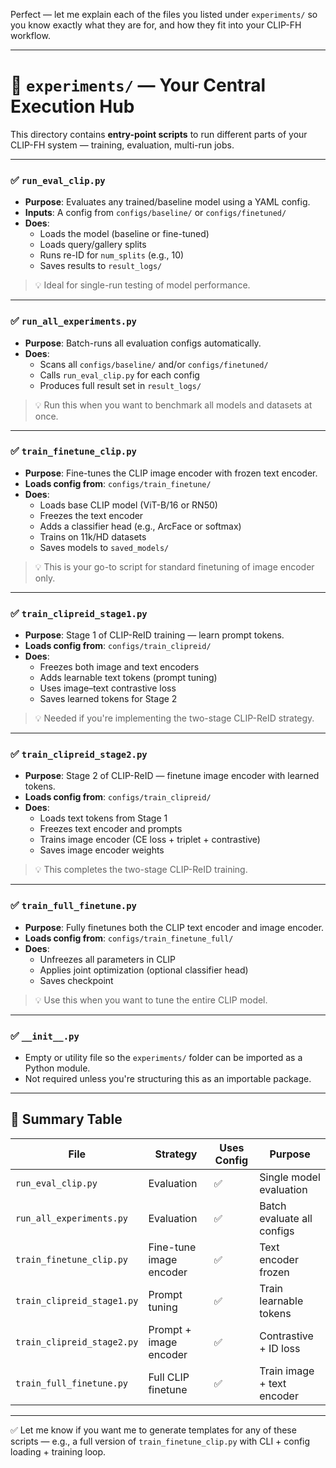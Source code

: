 Perfect — let me explain each of the files you listed under `experiments/` so you know exactly what they are for, and how they fit into your CLIP-FH workflow.

---

# 📁 `experiments/` — Your Central Execution Hub

This directory contains **entry-point scripts** to run different parts of your CLIP-FH system — training, evaluation, multi-run jobs.

---

### ✅ `run_eval_clip.py`
- **Purpose**: Evaluates any trained/baseline model using a YAML config.
- **Inputs**: A config from `configs/baseline/` or `configs/finetuned/`
- **Does**:
  - Loads the model (baseline or fine-tuned)
  - Loads query/gallery splits
  - Runs re-ID for `num_splits` (e.g., 10)
  - Saves results to `result_logs/`

> 💡 Ideal for single-run testing of model performance.

---

### ✅ `run_all_experiments.py`
- **Purpose**: Batch-runs all evaluation configs automatically.
- **Does**:
  - Scans all `configs/baseline/` and/or `configs/finetuned/`
  - Calls `run_eval_clip.py` for each config
  - Produces full result set in `result_logs/`

> 💡 Run this when you want to benchmark all models and datasets at once.

---

### ✅ `train_finetune_clip.py`
- **Purpose**: Fine-tunes the CLIP image encoder with frozen text encoder.
- **Loads config from**: `configs/train_finetune/`
- **Does**:
  - Loads base CLIP model (ViT-B/16 or RN50)
  - Freezes the text encoder
  - Adds a classifier head (e.g., ArcFace or softmax)
  - Trains on 11k/HD datasets
  - Saves models to `saved_models/`

> 💡 This is your go-to script for standard finetuning of image encoder only.

---

### ✅ `train_clipreid_stage1.py`
- **Purpose**: Stage 1 of CLIP-ReID training — learn prompt tokens.
- **Loads config from**: `configs/train_clipreid/`
- **Does**:
  - Freezes both image and text encoders
  - Adds learnable text tokens (prompt tuning)
  - Uses image–text contrastive loss
  - Saves learned tokens for Stage 2

> 💡 Needed if you're implementing the two-stage CLIP-ReID strategy.

---

### ✅ `train_clipreid_stage2.py`
- **Purpose**: Stage 2 of CLIP-ReID — finetune image encoder with learned tokens.
- **Loads config from**: `configs/train_clipreid/`
- **Does**:
  - Loads text tokens from Stage 1
  - Freezes text encoder and prompts
  - Trains image encoder (CE loss + triplet + contrastive)
  - Saves image encoder weights

> 💡 This completes the two-stage CLIP-ReID training.

---

### ✅ `train_full_finetune.py`
- **Purpose**: Fully finetunes both the CLIP text encoder and image encoder.
- **Loads config from**: `configs/train_finetune_full/`
- **Does**:
  - Unfreezes all parameters in CLIP
  - Applies joint optimization (optional classifier head)
  - Saves checkpoint

> 💡 Use this when you want to tune the entire CLIP model.

---

### ✅ `__init__.py`
- Empty or utility file so the `experiments/` folder can be imported as a Python module.
- Not required unless you're structuring this as an importable package.

---

## 📌 Summary Table

| File | Strategy | Uses Config | Purpose |
|------|----------|-------------|---------|
| `run_eval_clip.py` | Evaluation | ✅ | Single model evaluation |
| `run_all_experiments.py` | Evaluation | ✅ | Batch evaluate all configs |
| `train_finetune_clip.py` | Fine-tune image encoder | ✅ | Text encoder frozen |
| `train_clipreid_stage1.py` | Prompt tuning | ✅ | Train learnable tokens |
| `train_clipreid_stage2.py` | Prompt + image encoder | ✅ | Contrastive + ID loss |
| `train_full_finetune.py` | Full CLIP finetune | ✅ | Train image + text encoder |

---

✅ Let me know if you want me to generate templates for any of these scripts — e.g., a full version of `train_finetune_clip.py` with CLI + config loading + training loop.